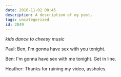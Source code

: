 ```yaml
---
date: 2016-11-02 08:45
description: A description of my post.
tags: uncategorized
id: 2049
---
```

*kids dance to cheesy music*

Paul:  Ben, I'm gonna have sex with you tonight.

Ben:  I'm gonna have sex with me tonight.  Get in line.

Heather:  Thanks for ruining my video, assholes.
